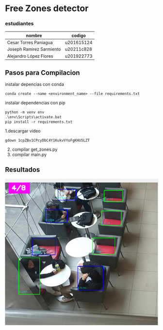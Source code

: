# Free Zones detector 
### estudiantes 

| nombre                   | codigo     |
|--------------------------|------------|
| Cesar Torres Paniagua    | u201615124 |
| Joseph Ramirez Sarmiento | u20211c828 |
| Alejandro  López Flores  | u201922773 |

## Pasos para Compilacion


instalar depencias con conda
````pycon
conda create --name <environment_name> --file requirements.txt
````
instalar dependencias con pip
````pycon
python -m venv env
.\env\Scripts\activate.bat
pip install -r requirements.txt
````

1.descargar video 
````pycon
gdown 1cpZBv1CPcyDbC4Y1KukvVYoFgKHU5LZT
````
2. compilar get_zones.py
3. compilar main.py

## Resultados

![img.png](img.png)